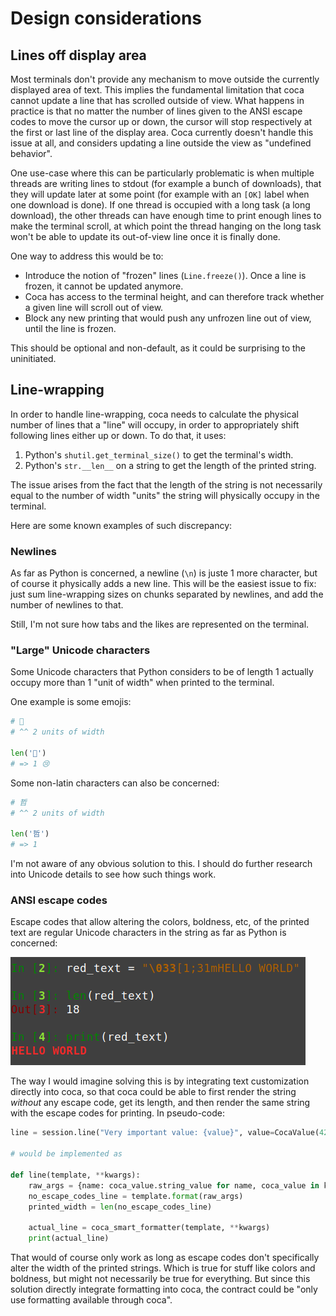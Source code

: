 # Design considerations

## Lines off display area

Most terminals don't provide any mechanism to move outside the currently displayed area of text. This implies the fundamental limitation that coca cannot update a line that has scrolled outside of view. What happens in practice is that no matter the number of lines given to the ANSI escape codes to move the cursor up or down, the cursor will stop respectively at the first or last line of the display area. Coca currently doesn't handle this issue at all, and considers updating a line outside the view as "undefined behavior".

One use-case where this can be particularly problematic is when multiple threads are writing lines to stdout (for example a bunch of downloads), that they will update later at some point (for example with an `[OK]` label when one download is done). If one thread is occupied with a long task (a long download), the other threads can have enough time to print enough lines to make the terminal scroll, at which point the thread hanging on the long task won't be able to update its out-of-view line once it is finally done.

One way to address this would be to:

 - Introduce the notion of "frozen" lines (`Line.freeze()`). Once a line is frozen, it cannot be updated anymore.
 - Coca has access to the terminal height, and can therefore track whether a given line will scroll out of view.
 - Block any new printing that would push any unfrozen line out of view, until the line is frozen.

This should be optional and non-default, as it could be surprising to the uninitiated.


## Line-wrapping

In order to handle line-wrapping, coca needs to calculate the physical number of lines that a "line" will occupy, in order to appropriately shift following lines either up or down. To do that, it uses:

 1. Python's `shutil.get_terminal_size()` to get the terminal's width.
 2. Python's `str.__len__` on a string to get the length of the printed string.

The issue arises from the fact that the length of the string is not necessarily equal to the number of width "units" the string will physically occupy in the terminal.

Here are some known examples of such discrepancy:

### Newlines

As far as Python is concerned, a newline (`\n`) is juste 1 more character, but of course it physically adds a new line. This will be the easiest issue to fix: just sum line-wrapping sizes on chunks separated by newlines, and add the number of newlines to that.

Still, I'm not sure how tabs and the likes are represented on the terminal.


### "Large" Unicode characters

Some Unicode characters that Python considers to be of length 1 actually occupy more than 1 "unit of width" when printed to the terminal.

One example is some emojis:

```python
# 💖
# ^^ 2 units of width

len('💖')
# => 1 😢
```

Some non-latin characters can also be concerned:

```python
# 哲
# ^^ 2 units of width

len('哲')
# => 1
```

I'm not aware of any obvious solution to this. I should do further research into Unicode details to see how such things work.


### ANSI escape codes

Escape codes that allow altering the colors, boldness, etc, of the printed text are regular Unicode characters in the string as far as Python is concerned:

![ansi escape example](screens/ansi_escape.png)

The way I would imagine solving this is by integrating text customization directly into coca, so that coca could be able to first render the string _without_ any escape code, get its length, and then render the same string with the escape codes for printing. In pseudo-code:

```python
line = session.line("Very important value: {value}", value=CocaValue(42, color='red'))

# would be implemented as

def line(template, **kwargs):
    raw_args = {name: coca_value.string_value for name, coca_value in kwargs}
    no_escape_codes_line = template.format(raw_args)
    printed_width = len(no_escape_codes_line)

    actual_line = coca_smart_formatter(template, **kwargs)
    print(actual_line)
```

That would of course only work as long as escape codes don't specifically alter the width of the printed strings. Which is true for stuff like colors and boldness, but might not necessarily be true for everything. But since this solution directly integrate formatting into coca, the contract could be "only use formatting available through coca".
